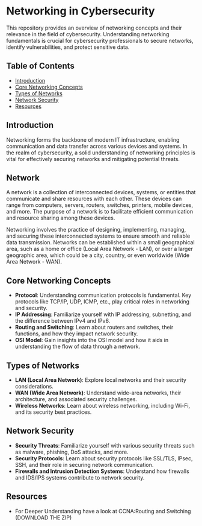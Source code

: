 # Networking in Cybersecurity

This repository provides an overview of networking concepts and their relevance in the field of cybersecurity. Understanding networking fundamentals is crucial for cybersecurity professionals to secure networks, identify vulnerabilities, and protect sensitive data.

## Table of Contents

- [Introduction](#introduction)
- [Core Networking Concepts](#core-networking-concepts)
- [Types of Networks](#types-of-networks)
- [Network Security](#network-security)
- [Resources](#resources)


## Introduction

Networking forms the backbone of modern IT infrastructure, enabling communication and data transfer across various devices and systems. In the realm of cybersecurity, a solid understanding of networking principles is vital for effectively securing networks and mitigating potential threats.

## Network
A network is a collection of interconnected devices, systems, or entities that communicate and share resources with each other. These devices can range from computers, servers, routers, switches, printers, mobile devices, and more. The purpose of a network is to facilitate efficient communication and resource sharing among these devices.

Networking involves the practice of designing, implementing, managing, and securing these interconnected systems to ensure smooth and reliable data transmission. Networks can be established within a small geographical area, such as a home or office (Local Area Network - LAN), or over a larger geographic area, which could be a city, country, or even worldwide (Wide Area Network - WAN).

## Core Networking Concepts

- **Protocol**: Understanding communication protocols is fundamental. Key protocols like TCP/IP, UDP, ICMP, etc., play critical roles in networking and security.
- **IP Addressing**: Familiarize yourself with IP addressing, subnetting, and the difference between IPv4 and IPv6.
- **Routing and Switching**: Learn about routers and switches, their functions, and how they impact network security.
- **OSI Model**: Gain insights into the OSI model and how it aids in understanding the flow of data through a network.

## Types of Networks

- **LAN (Local Area Network)**: Explore local networks and their security considerations.
- **WAN (Wide Area Network)**: Understand wide-area networks, their architecture, and associated security challenges.
- **Wireless Networks**: Learn about wireless networking, including Wi-Fi, and its security best practices.

## Network Security

- **Security Threats**: Familiarize yourself with various security threats such as malware, phishing, DoS attacks, and more.
- **Security Protocols**: Learn about security protocols like SSL/TLS, IPsec, SSH, and their role in securing network communication.
- **Firewalls and Intrusion Detection Systems**: Understand how firewalls and IDS/IPS systems contribute to network security.

## Resources

- For Deeper Understanding have a look at CCNA:Routing and Switching (DOWNLOAD THE ZIP)


